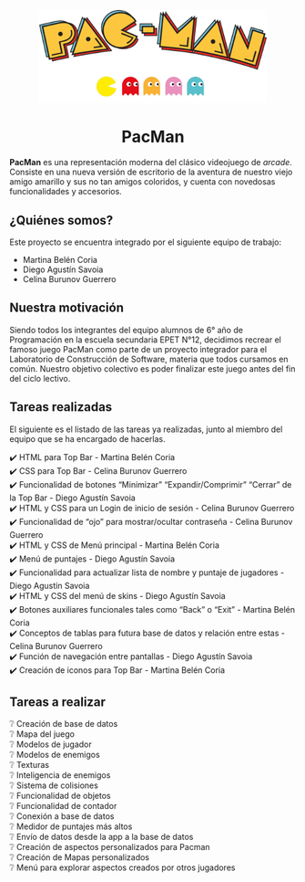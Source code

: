 ﻿<!-- markdownlint-disable-next-line-->

<p align="center">

<img width="400" src="img/logo.png" alt="PacMan">

</p>

<h1 align="center">PacMan</h1>

**PacMan** es una representación moderna del clásico videojuego de *arcade*. Consiste en una nueva versión de escritorio de la aventura de nuestro viejo amigo amarillo y sus no tan amigos coloridos, y cuenta con novedosas funcionalidades y accesorios.

<h2>¿Quiénes somos? </h2>

Este proyecto se encuentra integrado por el siguiente equipo de trabajo:

 - Martina Belén Coria
 - Diego Agustín Savoia
 - Celina Burunov Guerrero

<h2>Nuestra motivación </h2>

Siendo todos los integrantes del equipo alumnos de 6° año de Programación en la escuela secundaria EPET N°12, decidimos recrear el famoso juego PacMan como parte de un proyecto integrador para el Laboratorio de Construcción de Software, materia que todos cursamos en común. Nuestro objetivo colectivo es poder finalizar este juego antes del fin del ciclo lectivo.

<h2>Tareas realizadas </h2>

El siguiente es el listado de las tareas ya realizadas, junto al miembro del equipo que se ha encargado de hacerlas.

:heavy_check_mark: HTML para Top Bar - Martina Belén Coria <br />
:heavy_check_mark: CSS para Top Bar - Celina Burunov Guerrero <br />
:heavy_check_mark: Funcionalidad de botones “Minimizar” “Expandir/Comprimir” “Cerrar” de la Top Bar - Diego Agustín Savoia <br />
:heavy_check_mark: HTML y CSS para un Login de inicio de sesión - Celina Burunov Guerrero <br />
:heavy_check_mark: Funcionalidad de “ojo” para mostrar/ocultar contraseña - Celina Burunov Guerrero <br />
:heavy_check_mark: HTML y CSS de Menú principal - Martina Belén Coria <br />
:heavy_check_mark: Menú de puntajes - Diego Agustín Savoia <br />
:heavy_check_mark: Funcionalidad para actualizar lista de nombre y puntaje de jugadores - Diego Agustín Savoia <br />
:heavy_check_mark: HTML y CSS del menú de skins - Diego Agustín Savoia <br />
:heavy_check_mark: Botones auxiliares funcionales tales como “Back” o “Exit” - Martina Belén Coria <br />
:heavy_check_mark: Conceptos de tablas para futura base de datos y relación entre estas - Celina Burunov Guerrero <br />
:heavy_check_mark: Función de navegación entre pantallas - Diego Agustín Savoia <br />
:heavy_check_mark: Creación de iconos para Top Bar - Martina Belén Coria <br />

<h2>Tareas a realizar </h2>

:grey_question: Creación de base de datos <br />
:grey_question: Mapa del juego <br />
:grey_question: Modelos de jugador <br />
:grey_question: Modelos de enemigos <br />
:grey_question: Texturas <br />
:grey_question: Inteligencia de enemigos <br />
:grey_question: Sistema de colisiones <br />
:grey_question: Funcionalidad de objetos <br />
:grey_question: Funcionalidad de contador <br />
:grey_question: Conexión a base de datos <br />
:grey_question: Medidor de puntajes más altos <br />
:grey_question: Envío de datos desde la app a la base de datos <br />
:grey_question: Creación de aspectos personalizados para Pacman <br />
:grey_question: Creación de Mapas personalizados <br />
:grey_question: Menú para explorar aspectos creados por otros jugadores <br />

